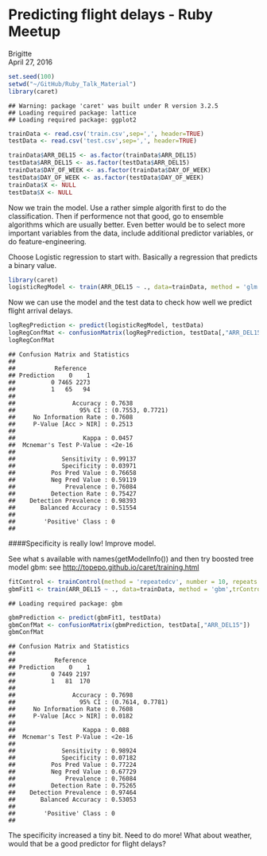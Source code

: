 # Predicting flight delays - Ruby Meetup
Brigitte  
April 27, 2016  


```r
set.seed(100)
setwd("~/GitHub/Ruby_Talk_Material")
library(caret)
```

```
## Warning: package 'caret' was built under R version 3.2.5
## Loading required package: lattice
## Loading required package: ggplot2
```

```r
trainData <- read.csv('train.csv',sep=',', header=TRUE)
testData <- read.csv('test.csv',sep=',', header=TRUE)

trainData$ARR_DEL15 <- as.factor(trainData$ARR_DEL15)
testData$ARR_DEL15 <- as.factor(testData$ARR_DEL15)
trainData$DAY_OF_WEEK <- as.factor(trainData$DAY_OF_WEEK)
testData$DAY_OF_WEEK <- as.factor(testData$DAY_OF_WEEK)
trainData$X <- NULL
testData$X <- NULL
```



Now we train the model. Use a rather simple algorith first to do the classification. Then if performence not that good, go to ensemble algorithms which are usually better. Even better would be to select more important variables from the data, include additional predictor variables, or do feature-engineering.

Choose Logistic regression to start with. Basically a regression that predicts a binary value. 

```r
library(caret)
logisticRegModel <- train(ARR_DEL15 ~ ., data=trainData, method = 'glm', family = 'binomial') #the dot here stands for 'all available variables, i.e. all columns', glm is generalized linear regression, we want logistic regression, i.e. set family to binomial
```

Now we can use the model and the test data to check how well we predict flight arrival delays.


```r
logRegPrediction <- predict(logisticRegModel, testData)
logRegConfMat <- confusionMatrix(logRegPrediction, testData[,"ARR_DEL15"])
logRegConfMat
```

```
## Confusion Matrix and Statistics
## 
##           Reference
## Prediction    0    1
##          0 7465 2273
##          1   65   94
##                                           
##                Accuracy : 0.7638          
##                  95% CI : (0.7553, 0.7721)
##     No Information Rate : 0.7608          
##     P-Value [Acc > NIR] : 0.2513          
##                                           
##                   Kappa : 0.0457          
##  Mcnemar's Test P-Value : <2e-16          
##                                           
##             Sensitivity : 0.99137         
##             Specificity : 0.03971         
##          Pos Pred Value : 0.76658         
##          Neg Pred Value : 0.59119         
##              Prevalence : 0.76084         
##          Detection Rate : 0.75427         
##    Detection Prevalence : 0.98393         
##       Balanced Accuracy : 0.51554         
##                                           
##        'Positive' Class : 0               
## 
```

####Specificity is really low! Improve model.

See what s available with names(getModelInfo()) and then try boosted tree model gbm:
see http://topepo.github.io/caret/training.html


```r
fitControl <- trainControl(method = 'repeatedcv', number = 10, repeats = 10)
gbmFit1 <- train(ARR_DEL15 ~ ., data=trainData, method = 'gbm',trControl = fitControl,verbose = FALSE)
```

```
## Loading required package: gbm

```

```r
gbmPrediction <- predict(gbmFit1, testData)
gbmConfMat <- confusionMatrix(gbmPrediction, testData[,"ARR_DEL15"])
gbmConfMat
```

```
## Confusion Matrix and Statistics
## 
##           Reference
## Prediction    0    1
##          0 7449 2197
##          1   81  170
##                                           
##                Accuracy : 0.7698          
##                  95% CI : (0.7614, 0.7781)
##     No Information Rate : 0.7608          
##     P-Value [Acc > NIR] : 0.0182          
##                                           
##                   Kappa : 0.088           
##  Mcnemar's Test P-Value : <2e-16          
##                                           
##             Sensitivity : 0.98924         
##             Specificity : 0.07182         
##          Pos Pred Value : 0.77224         
##          Neg Pred Value : 0.67729         
##              Prevalence : 0.76084         
##          Detection Rate : 0.75265         
##    Detection Prevalence : 0.97464         
##       Balanced Accuracy : 0.53053         
##                                           
##        'Positive' Class : 0               
## 
```

The specificity increased a tiny bit. Need to do more! What about weather, would that be a good predictor for flight delays?


